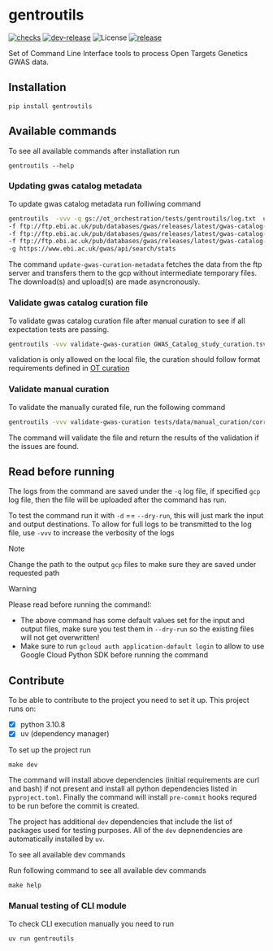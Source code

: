 # gentroutils
[![checks](https://github.com/opentargets/gentroutils/actions/workflows/pr.yaml/badge.svg?branch=dev)](https://github.com/opentargets/gentroutils/actions/workflows/pr.yaml)
[![dev-release](https://github.com/opentargets/gentroutils/actions/workflows/dev-release.yaml/badge.svg?branch=dev)](https://github.com/opentargets/gentroutils/actions/workflows/dev-release.yaml)
![License](https://img.shields.io/badge/License-Apache_2.0-blue.svg)
[![release](https://github.com/opentargets/gentroutils/actions/workflows/release.yaml/badge.svg)](https://github.com/opentargets/gentroutils/actions/workflows/release.yaml)

Set of Command Line Interface tools to process Open Targets Genetics GWAS data.

## Installation

```
pip install gentroutils
```

## Available commands

To see all available commands after installation run

```{bash}
gentroutils --help
```

### Updating gwas catalog metadata

To update gwas catalog metadata run folliwing command

```bash
gentroutils  -vvv -q gs://ot_orchestration/tests/gentroutils/log.txt  update-gwas-curation-metadata \
-f ftp://ftp.ebi.ac.uk/pub/databases/gwas/releases/latest/gwas-catalog-associations_ontology-annotated.tsv gs://ot_orchestration/tests/gentroutils/gwas-catalog-associations_ontology-annotated.tsv \
-f ftp://ftp.ebi.ac.uk/pub/databases/gwas/releases/latest/gwas-catalog-download-studies-v1.0.3.1.txt gs://ot_orchestration/tests/gentroutils/gwas-catalog-download-studies-v1.0.3.1.txt \
-f ftp://ftp.ebi.ac.uk/pub/databases/gwas/releases/latest/gwas-catalog-download-ancestries-v1.0.3.1.txt gs://ot_orchestration/tests/gentroutils/gwas-catalog-download-ancestries-v1.0.3.1.txt \
-g https://www.ebi.ac.uk/gwas/api/search/stats
```

The command `update-gwas-curation-metadata` fetches the data from the ftp server and transfers them to the gcp without intermediate temporary files. The download(s) and upload(s) are made asyncronously.

### Validate gwas catalog curation file

To validate gwas catalog curation file after manual curation to see if all expectation tests are passing.

```bash
gentroutils -vvv validate-gwas-curation GWAS_Catalog_study_curation.tsv
```

validation is only allowed on the local file, the curation should follow format requirements defined in [OT curation](https://github.com/opentargets/curation/blob/master/genetics/GWAS_Catalog_study_curation.tsv)


### Validate manual curation

To validate the manually curated file, run the following command

```bash
gentroutils -vvv validate-gwas-curation tests/data/manual_curation/correct_curation.tsv
```

The command will validate the file and return the results of the validation if the issues are found.

## Read before running

The logs from the command are saved under the `-q` log file, if specified `gcp` log file, then the file will be uploaded after the command has run.

To test the command run it with `-d` == `--dry-run`, this will just mark the input and output destinations.
To allow for full logs to be transmitted to the log file, use `-vvv` to increase the verbosity of the logs

> [!NOTE]
> Change the path to the output `gcp` files to make sure they are saved under requested path

> [!WARNING]
> Please read before running the command!:
>
> * The above command has some default values set for the input and output files, make sure you test them in `--dry-run` so the existing files will not get overwritten!
> * Make sure to run `gcloud auth application-default login` to allow to use Google Cloud Python SDK before running the command



## Contribute

To be able to contribute to the project you need to set it up. This project
runs on:

- [x] python 3.10.8
- [x] uv (dependency manager)

To set up the project run

```{bash}
make dev
```

The command will install above dependencies (initial requirements are curl and bash) if not present and
install all python dependencies listed in `pyproject.toml`. Finally the command will install `pre-commit` hooks
requred to be run before the commit is created.

The project has additional `dev` dependencies that include the list of packages used for testing purposes.
All of the `dev` depnendencies are automatically installed by `uv`.

To see all available dev commands

Run following command to see all available dev commands

```{bash}
make help
```

### Manual testing of CLI module

To check CLI execution manually you need to run

```{bash}
uv run gentroutils
```
